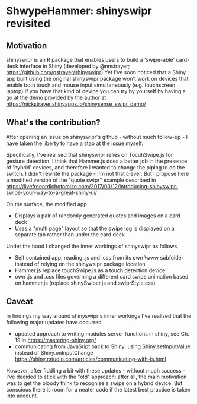 # ShwypeHammer: shinyswipr revisited

## Motivation
shinyswipr is an R package that enables users to build a 'swipe-able' card-deck interface in Shiny (developed by @nnstrayer; https://github.com/nstrayer/shinyswipr)
Yet I've soon noticed that a Shiny app built using the original shinyswipr package won't work on devices that enable both touch and mouse input simultaneously (e.g. touchscreen laptop)
If you have that kind of device you can try by yourself by having a go at the demo provided by the author at https://nickstrayer.shinyapps.io/shinysense_swipr_demo/

## What's the contribution?
After opening an issue on shinyswipr's github - without much follow-up - I have taken the liberty to have a stab at the issue myself.

Specifically, I've realised that shinyswipr relies on TocuhSwipe.js for gesture detection. I think that Hammer.js does a better job in the presence of 'hybrid' devices, and therefore I wanted to change the piping to do the switch.
I didn't rewrite the package - I'm not that clever. But I propose here a modified version of the "quote swipr" example described in https://livefreeordichotomize.com/2017/03/12/introducing-shinyswipr-swipe-your-way-to-a-great-shiny-ui/

On the surface, the modified app
- Displays a pair of randomly generated quotes and images on a card deck 
- Uses a "multi page" layout so that the swipe log is displayed on a separate tab rather than under the card deck

Under the hood I changed the inner workings of shinyswipr as follows
- Self contained app, reading .js and .css from its own \www subfolder instead of relying on the shinywsipr package location
- Hammer.js replace touchSwipe.js as a touch detection device
- own .js and .css files governing a different card swipe animation based on hammer.js (replace shinySwiper.js and swiprStyle.css) 

## Caveat
In findings my way around shinyswipr's inner workings I've realised that the following major updates have occurred
- updated approach to writing modules server functions in shiny, see Ch. 19 in https://mastering-shiny.org/
- communicating from JavaSript back to Shiny: using Shiny.setInputValue instead of Shiny.onInputChange https://shiny.rstudio.com/articles/communicating-with-js.html

However, after fiddling a bit with these updates - without much success - I've decided to stick with the "old" approach: after all, the main motivation was to get the bloody think to recognise a swipe on a hybrid device. But conscious there is room for a neater code if the latest best practice is taken into account.
